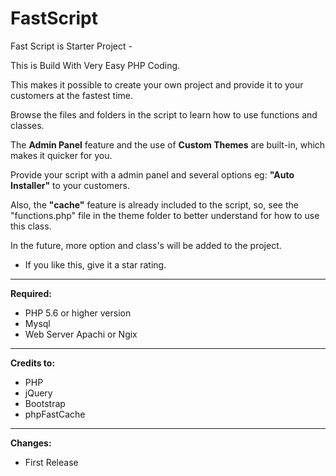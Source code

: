 # FastScript
Fast Script is Starter Project - <p>This is Build With Very Easy PHP Coding.</p>

This makes it possible to create your own project and provide it to your customers at the fastest time.

Browse the files and folders in the script to learn how to use functions and classes.

The <b>Admin Panel</b> feature and the use of <b>Custom Themes</b> are built-in, which makes it quicker for you.

Provide your script with a admin panel and several options eg: <b>"Auto Installer"</b> to your customers.

Also, the <b>"cache"</b> feature is already included to the script, so, see the "functions.php" file in the theme folder to better understand for how to use this class.

In the future, more option and class's will be added to the project.

* If you like this, give it a star rating.

<hr/>

<b>Required:</b>
<ul>
  <li>PHP 5.6 or higher version</li>
  <li>Mysql</li>
  <li>Web Server Apachi or Ngix</li>
</ul>

<hr/>

<b>Credits to:</b>
<ul>
  <li>PHP</li>
  <li>jQuery</li>
  <li>Bootstrap</li>
  <li>phpFastCache</li>
</ul>

<hr/>

<b>Changes:</b>
<ul>
  <li>First Release</li>
</ul>

